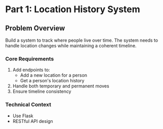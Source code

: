 # Part 1: Location History System

## Problem Overview
Build a system to track where people live over time. The system needs to handle location changes while maintaining a coherent timeline.

### Core Requirements
1. Add endpoints to:
   - Add a new location for a person
   - Get a person's location history
2. Handle both temporary and permanent moves
3. Ensure timeline consistency

### Technical Context
- Use Flask
- RESTful API design
